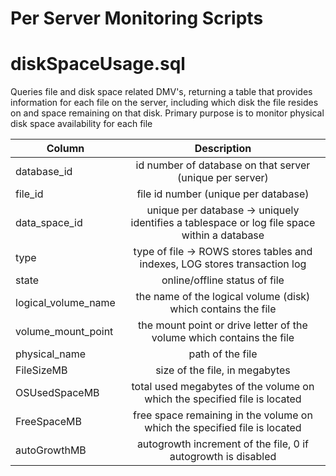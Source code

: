 # Per Server Monitoring Scripts


# diskSpaceUsage.sql
Queries file and disk space related DMV's, returning a table that provides information for each file on the server, including which disk the file resides on and space remaining on that disk. Primary purpose is to monitor physical disk space availability for each file

| Column        | Description                                                                               | 
| ------------- |:-----------------------------------------------------------------------------------------:|
| database_id   | id number of database on that server (unique per server)                                  |
| file_id       | file id number (unique per database)                                                      |
| data_space_id | unique per database -> uniquely identifies a tablespace or log file space within a database |
| type          | type of file -> ROWS stores tables and indexes, LOG stores transaction log                |
| state         | online/offline status of file                                                             |
| logical_volume_name | the name of the logical volume (disk) which contains the file                       |
| volume_mount_point | the mount point or drive letter of the volume which contains the file                |
| physical_name | path of the file                                                                          |
| FileSizeMB    | size of the file, in megabytes                                                            |
| OSUsedSpaceMB | total used megabytes of the volume on which the specified file is located                 |
| FreeSpaceMB   | free space remaining in the volume on which the specified file is located                 |
| autoGrowthMB  | autogrowth increment of the file, 0 if autogrowth is disabled                             |


